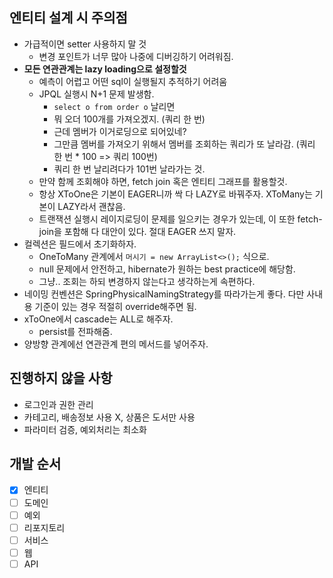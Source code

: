 ## 엔티티 설계 시 주의점
- 가급적이면 setter 사용하지 말 것
  - 변경 포인트가 너무 많아 나중에 디버깅하기 어려워짐.
- **모든 연관관계는 lazy loading으로 설정할것**
  - 예측이 어렵고 어떤 sql이 실행될지 추적하기 어려움
  - JPQL 실행시 N+1 문제 발생함.
    - `select o from order o` 날리면
    - 뭐 오더 100개를 가져오겠지. (쿼리 한 번)
    - 근데 멤버가 이거로딩으로 되어있네?
    - 그만큼 멤버를 가져오기 위해서 멤버를 조회하는 쿼리가 또 날라감. (쿼리 한 번 * 100 => 쿼리 100번)
    - 쿼리 한 번 날리려다가 101번 날라가는 것.
  - 만약 함께 조회해야 하면, fetch join 혹은 엔티티 그래프를 활용할것.
  - 항상 XToOne은 기본이 EAGER니까 싹 다 LAZY로 바꿔주자. XToMany는 기본이 LAZY라서 괜찮음.
  - 트랜잭션 실행시 레이지로딩이 문제를 일으키는 경우가 있는데, 이 또한 fetch-join을 포함해 다 대안이 있다. 절대 EAGER 쓰지 말자.
- 컬렉션은 필드에서 초기화하자.
  - OneToMany 관계에서 `머시기 = new ArrayList<>();` 식으로.
  - null 문제에서 안전하고, hibernate가 원하는 best practice에 해당함.
  - 그냥.. 조회는 하되 변경하지 않는다고 생각하는게 속편하다.
- 네이밍 컨벤션은 SpringPhysicalNamingStrategy를 따라가는게 좋다. 다만 사내용 기준이 있는 경우 적절히 override해주면 됨.
- xToOne에서 cascade는 ALL로 해주자.
  - persist를 전파해줌.
- 양방향 관계에선 연관관계 편의 메서드를 넣어주자.

## 진행하지 않을 사항
- 로그인과 권한 관리
- 카테고리, 배송정보 사용 X, 상품은 도서만 사용
- 파라미터 검증, 예외처리는 최소화 

## 개발 순서
- [x] 엔티티
- [ ] 도메인
- [ ] 예외
- [ ] 리포지토리
- [ ] 서비스
- [ ] 웹
- [ ] API
